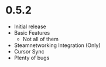 # 0.5.2

- Initial release
- Basic Features
    - Not all of them
- Steamnetworking Integration (Only)
- Cursor Sync
- Plenty of bugs
